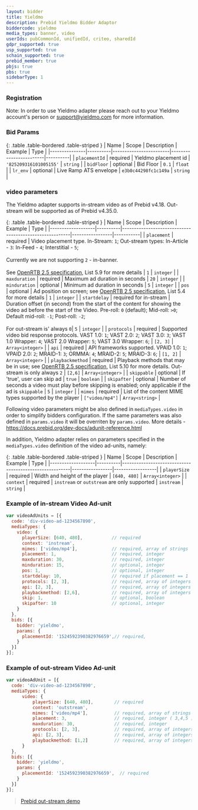 ```yaml
---
layout: bidder
title: Yieldmo
description: Prebid Yieldmo Bidder Adaptor
biddercode: yieldmo
media_types: banner, video
userIds: pubCommonId, unifiedId, criteo, sharedId
gdpr_supported: true
usp_supported: true
schain_supported: true
prebid_member: true
pbjs: true
pbs: true
sidebarType: 1
---
```


### Registration

Note: In order to use Yieldmo adapter please reach out to your Yieldmo account's person or <support@yieldmo.com> for more information.

### Bid Params

{: .table .table-bordered .table-striped }
| Name          | Scope    | Description            | Example                | Type     |
|---------------|----------|------------------------|------------------------|----------|
| `placementId` | required |  Yieldmo placement id  | `'825209316101005155'` | `string` |
| `bidFloor`    | optional |       Bid Floor        |         `0.1`          | `float`  |
| `lr_env`      | optional | Live Ramp ATS envelope |  `e3b0c44298fc1c149a`  | `string` |

### video parameters

The Yieldmo adapter supports in-stream video as of Prebid v4.18. Out-stream will be supported as of Prebid v4.35.0.

{: .table .table-bordered .table-striped }
| Name              | Scope    | Description                                            | Example         | Type      |
|-------------------|----------|--------------------------------------------------------|-----------------|-----------|
| `placement`       | required | Video placement type. In-Stream: `1`; Out-stream types: In-Article - `3`: In-Feed - `4`; Interstitial - `5`; <br/><br/>Currently we are not supporting `2` - in-banner. <br/><br/>See [OpenRTB 2.5 specification](https://www.iab.com/wp-content/uploads/2016/03/OpenRTB-API-Specification-Version-2-5-FINAL.pdf), List 5.9 for more details | `1` | `integer` |
| `maxduration`     | required | Maximum ad duration in seconds                         | `20`            | `integer` |
| `minduration`     | optional | Minimum ad duration in seconds                         | `5`             | `integer` |
| `pos`             | optional | Ad position on screen; see [OpenRTB 2.5 specification](https://www.iab.com/wp-content/uploads/2016/03/OpenRTB-API-Specification-Version-2-5-FINAL.pdf), List 5.4 for more details | `1`  | `integer` |
| `startdelay`      | required for in-stream | Duration offset (in second) from the start of the content for showing the video ad before the start of the Video. Pre-roll: `0` (default); Mid-roll: `>0`; Default mid-roll: `-1`; Post-roll: `-2`; <br/><br/> For out-stream is' always `0`| `5`  | `integer` |
| `protocols`       | required | Supported video bid response protocols. VAST 1.0: `1`; VAST 2.0: `2`; VAST 3.0: `3`; VAST 1.0 Wrapper: `4`; VAST 2.0 Wrapper: `5`; VAST 3.0 Wrapper: `6`; | `[2, 3]`        | `Array<integer>` |
| `api`             | required | API frameworks supported. VPAID 1.0: `1`; VPAID 2.0: `2`; MRAID-1: `3`; ORMMA: `4`; MRAID-2: `5`; MRAID-3: `6`;                                         | `[1, 2]`        | `Array<integer>` |
| `playbackmethod`  | required | Playback methods that may be in use; see [OpenRTB 2.5 specification](https://www.iab.com/wp-content/uploads/2016/03/OpenRTB-API-Specification-Version-2-5-FINAL.pdf), List 5.10 for more details. Out-stream is only always `2` | `[2,6]`  | `Array<integer>` |
| `skippable`       | optional | If 'true', user can skip ad                            | `true`          | `boolean` |
| `skipafter`       | optional | Number of seconds a video must play before skipping is enabled; only applicable if the ad is `skippable` | `5`  | `integer` |
| `mimes`           | required | List of the content MIME types supported by the player | `["video/mp4"]` | `Array<string>`  |

Following video parameters might be also defined in `mediaTypes.video` in order to simplify bidders configuration. If the same parameters was also defined in `params.video` it will be overriten by `params.video`. More details - <https://docs.prebid.org/dev-docs/adunit-reference.html>

In addition, Yieldmo adapter relies on parameters specified in the `mediaTypes.video` definition of the video ad-units, namely:

{: .table .table-bordered .table-striped }
| Name              | Scope    | Description                                            | Example         | Type             |
|-------------------|----------|--------------------------------------------------------|-----------------|------------------|
| `playerSize`      | required | Width and height of the player                         | `[640, 480]`    | `Array<integer>` |
| `context`         | required | `instream` or `outstream` are only supported                           | `instream`      | `string`         |

### Example of in-stream Video Ad-unit

```javascript
var videoAdUnits = [{
  code: 'div-video-ad-1234567890',
  mediaTypes: {
    video: {
      playerSize: [640, 480],           // required
      context: 'instream',
      mimes: ['video/mp4'],             // required, array of strings
      placement: 1,                     // required, integer
      maxduration: 30,                  // required, integer
      minduration: 15,                  // optional, integer
      pos: 1,                           // optional, integer
      startdelay: 10,                   // required if placement == 1
      protocols: [2, 3],                // required, array of integers
      api: [2, 3],                      // required, array of integers
      playbackmethod: [2,6],            // required, array of integers
      skip: 1,                          // optional, boolean
      skipafter: 10                     // optional, integer
    }
  },
  bids: [{
    bidder: 'yieldmo',
    params: {
      placementId: '1524592390382976659',// required,
    }
  }]
}];
```

### Example of out-stream Video Ad-unit

```javascript
var videoAdUnit = [{
  code: 'div-video-ad-1234567890',
  mediaTypes: {
      video: {
          playerSize: [640, 480],        // required
          context: 'outstream',
          mimes: ['video/mp4'],          // required, array of strings
          placement: 3,                  // required, integer ( 3,4,5 )
          maxduration: 30,               // required, integer
          protocols: [2, 3],             // required, array of integers
          api: [2, 3],                   // required, array of integers
          playbackmethod: [1,2]          // required, array of integers
      }
  },
  bids: [{
    bidder: 'yieldmo',
    params: {
      placementId: '1524592390382976659',  // required
    }
  }]
}];
```

> [Prebid out-stream demo](https://prebid-outstream-qa.yieldmo.com/prebid-outstream.html)
